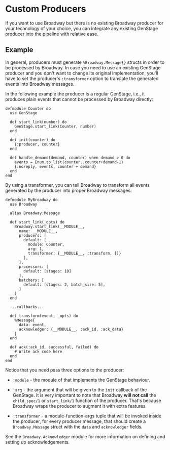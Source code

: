 # Custom Producers

If you want to use Broadway but there is no existing Broadway producer
for your technology of your choice, you can integrate any existing GenStage
producer into the pipeline with relative ease.

## Example

In general, producers must generate `%Broadway.Message{}` structs in order
to be processed by Broadway. In case you need to use an existing GenStage
producer and you don't want to change its original implementation,
you'll have to set the producer's `:transformer` option to translate the
generated events into Broadway messages.

In the following example the producer is a regular GenStage, i.e., it
produces plain events that cannot be processed by Broadway directly:

    defmodule Counter do
      use GenStage

      def start_link(number) do
        GenStage.start_link(Counter, number)
      end

      def init(counter) do
        {:producer, counter}
      end

      def handle_demand(demand, counter) when demand > 0 do
        events = Enum.to_list(counter..counter+demand-1)
        {:noreply, events, counter + demand}
      end
    end

By using a transformer, you can tell Broadway to transform all events
generated by the producer into proper Broadway messages:

    defmodule MyBroadway do
      use Broadway

      alias Broadway.Message

      def start_link(_opts) do
        Broadway.start_link(__MODULE__,
          name: __MODULE__,
          producers: [
            default: [
              module: Counter,
              arg: 1,
              transformer: {__MODULE__, :transform, []}
            ],
          ],
          processors: [
            default: [stages: 10]
          ],
          batchers: [
            default: [stages: 2, batch_size: 5],
          ]
        )
      end

      ...callbacks...

      def transform(event, _opts) do
        %Message{
          data: event,
          acknowledger: {__MODULE__, :ack_id, :ack_data}
        }
      end

      def ack(:ack_id, successful, failed) do
        # Write ack code here
      end
    end

Notice that you need pass three options to the producer:

  * `:module` - the module of that implements the GenStage behaviour.

  * `:arg` - the argument that will be given to the `init` callback
    of the GenStage. It is very important to note that Broadway
    **will not call** the `child_spec/1` or `start_link/1` function
    of the producer. That's because Broadway wraps the producer to
    augment it with extra features.

  * `:transformer` - a module-function-args tuple that will be invoked
    inside the producer, for every producer message, that should create
    a `Broadway.Message` struct with the `data` and `acknowledger` fields.

See the `Broadway.Acknowledger` module for more information on defining
and setting up acknowledgements.
